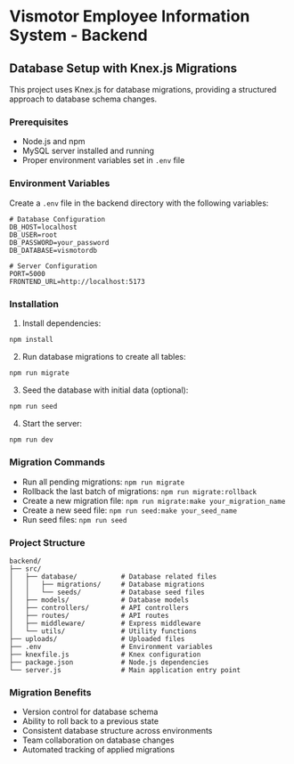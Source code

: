 # Vismotor Employee Information System - Backend

## Database Setup with Knex.js Migrations

This project uses Knex.js for database migrations, providing a structured approach to database schema changes.

### Prerequisites

- Node.js and npm
- MySQL server installed and running
- Proper environment variables set in `.env` file

### Environment Variables

Create a `.env` file in the backend directory with the following variables:

```
# Database Configuration
DB_HOST=localhost
DB_USER=root
DB_PASSWORD=your_password
DB_DATABASE=vismotordb

# Server Configuration
PORT=5000
FRONTEND_URL=http://localhost:5173
```

### Installation

1. Install dependencies:

```bash
npm install
```

2. Run database migrations to create all tables:

```bash
npm run migrate
```

3. Seed the database with initial data (optional):

```bash
npm run seed
```

4. Start the server:

```bash
npm run dev
```

### Migration Commands

- Run all pending migrations: `npm run migrate`
- Rollback the last batch of migrations: `npm run migrate:rollback`
- Create a new migration file: `npm run migrate:make your_migration_name`
- Create a new seed file: `npm run seed:make your_seed_name`
- Run seed files: `npm run seed`

### Project Structure

```
backend/
├── src/
│   ├── database/           # Database related files
│   │   ├── migrations/     # Database migrations
│   │   └── seeds/          # Database seed files
│   ├── models/             # Database models
│   ├── controllers/        # API controllers
│   ├── routes/             # API routes
│   ├── middleware/         # Express middleware
│   └── utils/              # Utility functions
├── uploads/                # Uploaded files
├── .env                    # Environment variables
├── knexfile.js             # Knex configuration
├── package.json            # Node.js dependencies
└── server.js               # Main application entry point
```

### Migration Benefits

- Version control for database schema
- Ability to roll back to a previous state
- Consistent database structure across environments
- Team collaboration on database changes
- Automated tracking of applied migrations 